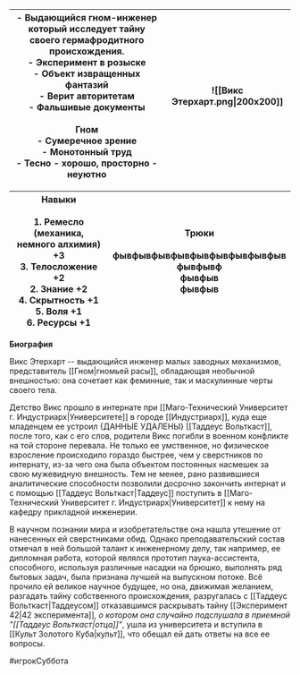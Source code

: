 
| - Выдающийся гном-инженер который исследует тайну своего гермафродитного происхождения.<br>- Эксперимент в розыске<br>- Объект извращенных фантазий<br>- Верит авторитетам<br>- Фальшивые документы<br><br>Гном<br>- Сумеречное зрение<br>- Монотонный труд<br>- Тесно - хорошо, просторно - неуютно | ![[Викс Этерхарт.png\|200x200]] |
| ---------------------------------------------------------------------------------------------------------------------------------------------------------------------------------------------------------------------------------------------------------------------------------------------------- | ------------------------------- |

| Навыки<br><br>1. Ремесло (механика, немного алхимия) +3<br>3. Телосложение +2<br>2. Знание +2<br>4. Скрытность +1<br>5. Воля +1<br>6. Ресурсы +1 | **Трюки**<br><br>фывфывфывфывфывфывфывфывфыв<br>фывфывф<br>фывфыв<br>фывфыв |
| ------------------------------------------------------------------------------------------------------------------------------------------------ | --------------------------------------------------------------------------- |


**Биография**

Викс Этерхарт -- выдающийся инженер малых заводных механизмов, представитель [[Гном|гномьей расы]], обладающая необычной внешностью: она сочетает как феминные, так и маскулинные черты своего тела. 

Детство Викс прошло в интернате при [[Маго-Технический Университет г. Индустриарх|Университете]] в городе [[Индустриарх]], куда еще младенцем ее устроил {ДАННЫЕ УДАЛЕНЫ} [[Таддеус Вольткаст]], после того, как с его слов, родители Викс погибли в военном конфликте на той стороне перевала. Не только ее умственное, но физическое взросление происходило гораздо быстрее, чем у сверстников по интернату, из-за чего она была объектом постоянных насмешек за свою мужевидную внешность. Тем не менее, рано развившиеся аналитические способности позволили досрочно закончить интернат и с помощью [[Таддеус Вольткаст|Таддеус]] поступить в [[Маго-Технический Университет г. Индустриарх|Университет]] к нему на кафедру прикладной инженерии.

В научном познании мира и изобретательстве она нашла утешение от нанесенных ей сверстниками обид. Однако преподавательский состав отмечал в ней большой талант к инженерному делу, так например, ее дипломная работа, которой являлся прототип паука-ассистента, способного, используя различные насадки на брюшко, выполнять ряд бытовых задач, была признана лучшей на выпускном потоке. Всё прочило ей великое научное будущее, но она, движимая желанием, разгадать тайну собственного происхождения, разругалась с [[Таддеус Вольткаст|Таддеусом]] отказавшимся раскрывать тайну [[Эксперимент 42|42 эксперимента]], *о котором она случайно подслушала в приемной "[[Таддеус Вольткаст|отца]]"*, ушла из университета и вступила в [[Культ Золотого Куба|культ]], что обещал ей дать ответы на все ее вопросы.




#игрокСуббота